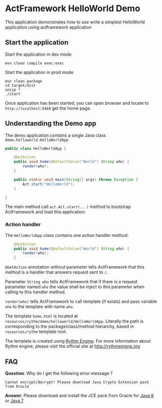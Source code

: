 # ActFramework HelloWorld Demo

This application demonstrates how to use write a simplest HelloWorld application using  actframework application

## Start the application

Start the application in dev mode

```
mvn clean compile exec:exec
```

Start the application in prod mode

```
mvn clean package
cd target/dist
unzip *
./start
```

Once application has been started, you can open browser and locate to `http://localhost:5460` get the home page.


## Understanding the Demo app

The demo application contains a single Java class `demo.helloworld.HelloWorldApp`

```java
public class HelloWorldApp {

    @GetAction
    public void home(@DefaultValue("World") String who) {
        render(who);
    }

    public static void main(String[] args) throws Exception {
        Act.start("HelloWorld");
    }

}
```

The main method call `act.Act.start(...)` method to bootstrap ActFramework and load this application:

### Action handler

The `HelloWorldApp` class contains one action handler method:

```java
    @GetAction
    public void home(@DefaultValue("World") String who) {
        render(who);
    }
```

`@GetAction` annotation without parameter tells ActFramework that this method is a handler that answers request sent to
`/`. 

Parameter `String who` tells ActFramework that if there is a request parameter named `who` the value shall be inject
to this parameter when calling to this handler method.

`render(who)` tells ActFramework to call template (if exists) and pass variable `who` to the template with name
`who`.

The template `home.html` is located at `resources/rythm/demo/helloworld/HelloWorldApp`. Literally the path is corresponding
to the package/class/method hierarchy, based in `resources/rythm` template root.
 
The template is created using [Rythm Engine](http://rythmengine.org). For more information about Rythm engine, please
 visit the official site at http://rythmenigne.org
 
## FAQ

**Question**: Why do I get the following error message ?

`Cannot encrypt/decrypt! Please download Java Crypto Extension pack from Oracle`

**Answer**: Please download and install the JCE pack from Oracle for
[Java 8](http://www.oracle.com/technetwork/java/javase/downloads/jce8-download-2133166.html) or 
[Java 7](http://www.oracle.com/technetwork/java/javase/downloads/jce-7-download-432124.html)
